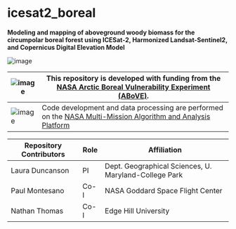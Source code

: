 # icesat2_boreal

**Modeling and mapping of aboveground woody biomass for the circumpolar boreal forest using ICESat-2, Harmonized Landsat-Sentinel2, and Copernicus Digital Elevation Model**

![image](https://github.com/user-attachments/assets/24e28e19-3a37-45b4-8504-f216941a6e4e)

| ![image](https://github.com/user-attachments/assets/bf86836e-6643-49d8-8065-4758a9011048) | This repository is developed with funding from the [NASA Arctic Boreal Vulnerability Experiment (ABoVE)](https://above.nasa.gov/). |
| ----------------------------------------------------------------------------------------- | ---------------------------------------------------------------------------------------------------------------------------------- |
| ![image](https://github.com/user-attachments/assets/9afd84f1-6224-43d0-8129-691618c600e5) | Code development and data processing are performed on the [NASA Multi-Mission Algorithm and Analysis Platform](https://maap-project.org) |







 Repository Contributors | Role | Affiliation | 
| ---------------- | ---------------- | ---------------- |
| Laura Duncanson | PI |  Dept. Geographical Sciences, U. Maryland-College Park
| Paul Montesano |  Co-I | NASA Goddard Space Flight Center |
| Nathan Thomas  |  Co-I | Edge Hill University
